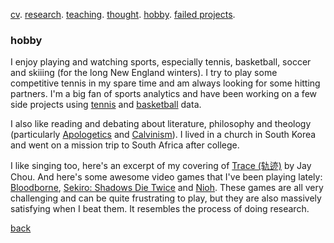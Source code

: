[cv](./cv.html). [research](./research.md). [teaching](./teaching.md). [thought](./thought.md). [hobby](./hobby.md). [failed projects](./failed.md).

### hobby

I enjoy playing and watching sports, especially tennis, basketball, soccer and skiiing (for the long New England winters). I try to play some competitive tennis in my spare time and am always looking for some hitting partners. I'm a big fan of sports analytics and have been working on a few side projects using [tennis](/assets/files/tennis_poster.pdf) and [basketball](/assets/files/bball.md) data.

I also like reading and debating about literature, philosophy and theology (particularly [Apologetics](https://en.wikipedia.org/wiki/Apologetics) and [Calvinism](https://en.wikipedia.org/wiki/Calvinism)). I lived in a church in South Korea and went on a mission trip to South Africa after college.

I like singing too, here's an excerpt of my covering of [Trace (轨迹)](/assets/files/179LincolnSt4.m4a) by Jay Chou. And here's some awesome video games that I've been playing lately: [Bloodborne](https://en.wikipedia.org/wiki/Bloodborne), [Sekiro: Shadows Die Twice](https://en.wikipedia.org/wiki/Sekiro:_Shadows_Die_Twice) and [Nioh](https://en.wikipedia.org/wiki/Nioh). These games are all very challenging and can be quite frustrating to play, but they are also massively satisfying when I beat them. It resembles the process of doing research. 

[back](./)

